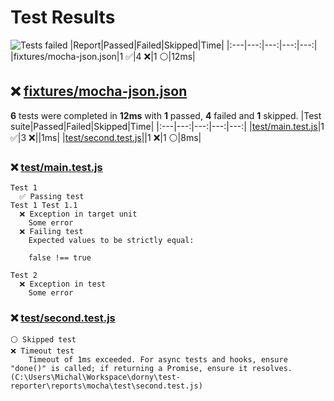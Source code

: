 # Test Results
![Tests failed](https://img.shields.io/badge/tests-1%20passed%2C%204%20failed%2C%201%20skipped-critical)
|Report|Passed|Failed|Skipped|Time|
|:---|---:|---:|---:|---:|
|fixtures/mocha-json.json|1 ✅|4 ❌|1 ⚪|12ms|
## ❌ <a id="user-content-r0" href="#user-content-r0">fixtures/mocha-json.json</a>
**6** tests were completed in **12ms** with **1** passed, **4** failed and **1** skipped.
|Test suite|Passed|Failed|Skipped|Time|
|:---|---:|---:|---:|---:|
|[test/main.test.js](#user-content-r0s0)|1 ✅|3 ❌||1ms|
|[test/second.test.js](#user-content-r0s1)||1 ❌|1 ⚪|8ms|
### ❌ <a id="user-content-r0s0" href="#user-content-r0s0">test/main.test.js</a>
```
Test 1
  ✅ Passing test
Test 1 Test 1.1
  ❌ Exception in target unit
	Some error
  ❌ Failing test
	Expected values to be strictly equal:
	
	false !== true
	
Test 2
  ❌ Exception in test
	Some error
```
### ❌ <a id="user-content-r0s1" href="#user-content-r0s1">test/second.test.js</a>
```
⚪ Skipped test
❌ Timeout test
	Timeout of 1ms exceeded. For async tests and hooks, ensure "done()" is called; if returning a Promise, ensure it resolves. (C:\Users\Michal\Workspace\dorny\test-reporter\reports\mocha\test\second.test.js)
```